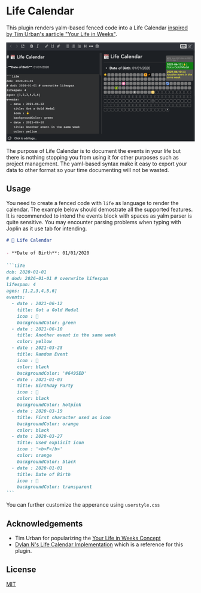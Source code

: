 # Life Calendar

This plugin renders yalm-based fenced code into a Life Calendar [inspired by Tim Urban's aarticle "Your Life in Weeks"](https://waitbutwhy.com/2014/05/life-weeks.html).

![screenshot](https://raw.githubusercontent.com/hieuthi/joplin-plugin-life-calendar/main/docs/life-calendar-v1.0.0-screenshot.png)

The purpose of Life Calendar is to document the events in your life but there is nothing stopping you from using it for other purposes such as project management. The yaml-based syntax make it easy to export your data to other format so your time documenting will not be wasted.

## Usage
You need to create a fenced code with `life` as language to render the calendar. The example below should demostrate all the supported features. It is recommended to intend the events block with spaces as yalm parser is quite sensitive. You may encounter parsing problems when typing with Joplin as it use tab for intending.

`````markdown
# 📆 Life Calendar

- **Date of Birth**: 01/01/2020

```life
dob: 2020-01-01
# dod: 2026-01-01 # overwrite lifespan
lifespan: 4
ages: [1,2,3,4,5,6]
events:
  - date : 2021-06-12
    title: Got a Gold Medal
    icon : 🥇
    backgroundColor: green
  - date : 2021-06-10
    title: Another event in the same week
    color: yellow
  - date : 2021-03-28
    title: Random Event
    icon : 🎤
    color: black
    backgroundColor: '#6495ED'
  - date : 2021-01-03
    title: Birthday Party
    icon : 🎂
    color: black
    backgroundColor: hotpink
  - date : 2020-03-19
    title: First character used as icon
    backgroundColor: orange
    color: black
  - date : 2020-03-27
    title: Used explicit icon
    icon : '<b>F</b>'
    color: orange
    backgroundColor: black
  - date : 2020-01-01
    title: Date of Birth
    icon : 👶
    backgroundColor: transparent
```
`````

You can further customize the apperance using `userstyle.css`

## Acknowledgements
- Tim Urban for popularizing the [Your Life in Weeks Concept](https://waitbutwhy.com/2014/05/life-weeks.html)
- [Dylan N's Life Calendar Implementation](https://github.com/ngduc/life-calendar) which is a reference for this plugin.

## License
[MIT](https://raw.githubusercontent.com/hieuthi/joplin-plugin-life-calendar/main/LICENSE)